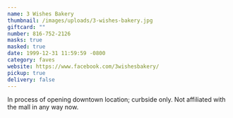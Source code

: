 ```yaml
---
name: 3 Wishes Bakery
thumbnail: /images/uploads/3-wishes-bakery.jpg
giftcard: ""
number: 816-752-2126
masks: true
masked: true
date: 1999-12-31 11:59:59 -0800
category: faves
website: https://www.facebook.com/3wishesbakery/
pickup: true
delivery: false
---
```


In process of opening downtown location; curbside only. Not affiliated with the mall in any way now.
